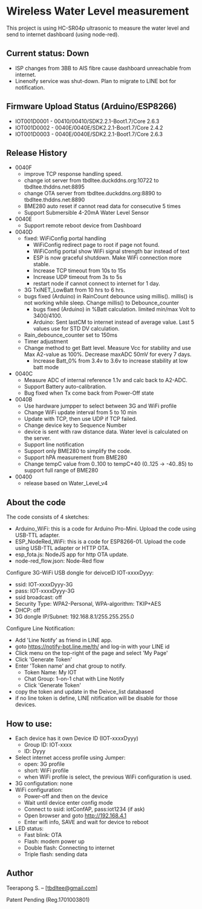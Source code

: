 # Wireless Water Level measurement
This project is using HC-SR04p ultrasonic to measure the water level and send to internet dashboard (using node-red).

## Current status: Down
 * ISP changes from 3BB to AIS fibre cause dashboard unreachable from internet.
 * Linenoify service was shut-down. Plan to migrate to LINE bot for notification. 
 
## Firmware Upload Status (Arduino/ESP8266)

* IOT001D0001 - 00410/00410/SDK2.2.1-Boot1.7/Core 2.6.3
* IOT001D0002 - 0040E/0040E/SDK2.2.1-Boot1.7/Core 2.4.2
* IOT001D0003 - 0040E/0040E/SDK2.2.1-Boot1.7/Core 2.6.3

## Release History
* 0040F
  * improve TCP response handling speed.
  * change iot server from tbdltee.duckddns.org:10722 to tbdltee.thddns.net:8895
  * change OTA server from tbdltee.duckddns.org:8890 to tbdltee.thddns.net:8890
  * BME280 auto reset if cannot read data for consecutive 5 times
  * Support Submersible 4-20mA Water Level Sensor
* 0040E
  * Support remote reboot device from Dashboard
* 0040D
  * fixed: WiFiConfig portal handling
	* WiFiConfig redirect page to root if page not found.
	* WiFiConfig portal show WiFi signal strength bar instead of text
	* ESP is now graceful shutdown. Make WiFi connection more stable.
	* Increase TCP timeout from 10s to 15s
	* Increase UDP timeout from 3s to 5s
	* restart node if cannot connect to internet for 1 day.
  * 3G TxiNET_LowBatt from 10 hrs to 6 hrs.
  * bugs fixed (Arduino) in RainCount debounce using millis(). millis() is not working while sleep. Change millis() to Debounce_counter
	* bugs fixed (Arduino) in %Batt calculation. limited min/max Volt to 3400/4100.
	* Arduino: Sent lastCM to internet instead of average value. Last 5 values use for STD DV calculation.
  * Rain_debounce_counter set to 150ms
  * Timer adjustment
  * Change method to get Batt level. Measure Vcc for stability and use Max A2-value as 100%. Decrease maxADC 50mV for every 7 days.
	* Increase Batt_0% from 3.4v to 3.6v to increase stability at low batt mode
* 0040C
  * Measure ADC of internal reference 1.1v and calc back to A2-ADC.
  * Support Battery auto-calibration.
  * Bug fixed when Tx come back from Power-Off state
* 0040B
  * Use hardware jumpper to select between 3G and WiFi profile
  * Change WiFi update interval from 5 to 10 min
  * Update with TCP, then use UDP if TCP failed.
  * Change device key to Sequence Number
  * device is sent with raw distance data. Water level is calculated on the server.
  * Support line notification
  * Support only BME280 to simplify the code. 
  * Support hPA measurement from BME280
  * Change tempC value from 0..100 to tempC+40 (0..125 -> -40..85) to support full range of BME280
* 00400
  * release based on Water_Level_v4

## About the code
The code consists of 4 sketches:
* Arduino_WiFi:       this is a code for Arduino Pro-Mini. Upload the code using USB-TTL adapter.
* ESP_NodeRed_WiFi:   this is a code for ESP8266-01. Upload the code using USB-TTL adapter or HTTP OTA.
* esp_fota.js:        NodeJS app for http OTA update.
* node-red_flow.json: Node-Red flow

Configure 3G-WiFi USB dongle for deivceID IOT-xxxxDyyy:
* ssid: IOT-xxxxDyyy-3G
* pass: IOT-xxxxDyyy-3G
* ssid broadcast: off
* Security Type: WPA2-Personal, WPA-algorithm: TKIP+AES
* DHCP: off
* 3G dongle IP/Subnet: 192.168.8.1/255.255.255.0

Configure Line Notification:
* Add 'Line Notify' as friend in LINE app.
* goto https://notify-bot.line.me/th/ and log-in with your LINE id
* Click menu on  the top-right of the page and select  'My Page'
* Click 'Generate Token'
* Enter 'Token name' and chat group to notify.
  * Token Name: My IOT
  * Chat Group: 1-on-1 chat with Line Notify
  * Click 'Generate Token'
* copy the token and update in the Deivce_list databased
* if no line token is define, LINE nitification will be disable for those devices.

## How to use:
* Each device has it own Device ID (IOT-xxxxDyyy)
  * Group ID: IOT-xxxx
  * ID: Dyyy
* Select internet access profile using Jumper:
  * open: 3G profile
  * short: WiFi profile
  * when WiFi profile is select, the previous WiFi configuration is used.
* 3G configutation: none
* WiFi configuration:
  * Power-off and then on the device
  * Wait until device enter config mode
  *	Connect to ssid: iotConfAP, pass:iot1234 (if ask)
  *	Open browser and goto http://192.168.4.1
  * Enter wifi info, SAVE and wait for device to reboot
* LED status:
  * Fast blink:   OTA
  * Flash:        modem power up
  * Double flash: Connecting to internet
  * Triple flash:	sending data
  
## Author

Teerapong S. –  [tbdltee@gmail.com]

Patent Pending (Reg.1701003801)
